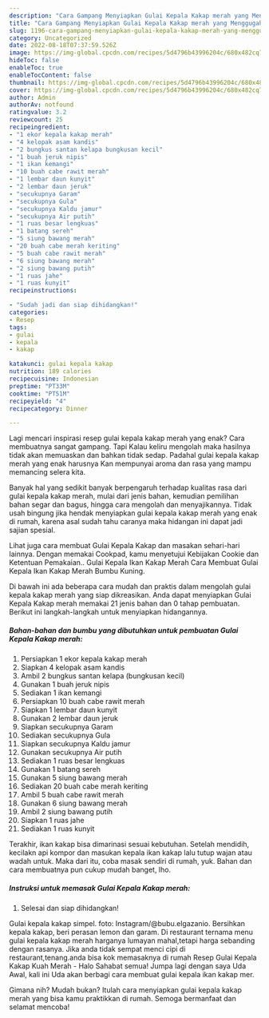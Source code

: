 ```yaml
---
description: "Cara Gampang Menyiapkan Gulai Kepala Kakap merah yang Menggugah Selera "
title: "Cara Gampang Menyiapkan Gulai Kepala Kakap merah yang Menggugah Selera "
slug: 1196-cara-gampang-menyiapkan-gulai-kepala-kakap-merah-yang-menggugah-selera
category: Uncategorized
date: 2022-08-18T07:37:59.526Z
image: https://img-global.cpcdn.com/recipes/5d4796b43996204c/680x482cq70/gulai-kepala-kakap-merah-foto-resep-utama.jpg
hideToc: false
enableToc: true
enableTocContent: false
thumbnail: https://img-global.cpcdn.com/recipes/5d4796b43996204c/680x482cq70/gulai-kepala-kakap-merah-foto-resep-utama.jpg
cover: https://img-global.cpcdn.com/recipes/5d4796b43996204c/680x482cq70/gulai-kepala-kakap-merah-foto-resep-utama.jpg
author: Admin
authorAv: notfound
ratingvalue: 3.2
reviewcount: 25
recipeingredient:
- "1 ekor kepala kakap merah"
- "4 kelopak asam kandis"
- "2 bungkus santan kelapa bungkusan kecil"
- "1 buah jeruk nipis"
- "1 ikan kemangi"
- "10 buah cabe rawit merah"
- "1 lembar daun kunyit"
- "2 lembar daun jeruk"
- "secukupnya Garam"
- "secukupnya Gula"
- "secukupnya Kaldu jamur"
- "secukupnya Air putih"
- "1 ruas besar lengkuas"
- "1 batang sereh"
- "5 siung bawang merah"
- "20 buah cabe merah keriting"
- "5 buah cabe rawit merah"
- "6 siung bawang merah"
- "2 siung bawang putih"
- "1 ruas jahe"
- "1 ruas kunyit"
recipeinstructions:

- "Sudah jadi dan siap dihidangkan!"
categories:
- Resep
tags:
- gulai
- kepala
- kakap

katakunci: gulai kepala kakap 
nutrition: 189 calories
recipecuisine: Indonesian
preptime: "PT33M"
cooktime: "PT51M"
recipeyield: "4"
recipecategory: Dinner

---
```



Lagi mencari inspirasi resep gulai kepala kakap merah yang enak? Cara membuatnya sangat gampang. Tapi Kalau keliru mengolah maka hasilnya tidak akan memuaskan dan bahkan tidak sedap. Padahal gulai kepala kakap merah yang enak harusnya Kan mempunyai aroma dan rasa yang mampu memancing selera kita.


Banyak hal yang sedikit banyak berpengaruh terhadap kualitas rasa dari gulai kepala kakap merah, mulai dari jenis bahan, kemudian pemilihan bahan segar dan bagus, hingga cara mengolah dan menyajikannya. Tidak usah bingung jika hendak menyiapkan gulai kepala kakap merah yang enak di rumah, karena asal sudah tahu caranya maka hidangan ini dapat jadi sajian spesial.

Lihat juga cara membuat Gulai Kepala Kakap dan masakan sehari-hari lainnya. Dengan memakai Cookpad, kamu menyetujui Kebijakan Cookie dan Ketentuan Pemakaian.. Gulai Kepala Ikan Kakap Merah Cara Membuat Gulai Kepala Ikan Kakap Merah Bumbu Kuning.


Di bawah ini ada beberapa cara mudah dan praktis dalam mengolah gulai kepala kakap merah yang siap dikreasikan. Anda dapat menyiapkan Gulai Kepala Kakap merah memakai 21 jenis bahan dan 0 tahap pembuatan. Berikut ini langkah-langkah untuk menyiapkan hidangannya.

<!--inarticleads1-->

##### Bahan-bahan dan bumbu yang dibutuhkan untuk pembuatan Gulai Kepala Kakap merah:

1. Persiapkan 1 ekor kepala kakap merah
1. Siapkan 4 kelopak asam kandis
1. Ambil 2 bungkus santan kelapa (bungkusan kecil)
1. Gunakan 1 buah jeruk nipis
1. Sediakan 1 ikan kemangi
1. Persiapkan 10 buah cabe rawit merah
1. Siapkan 1 lembar daun kunyit
1. Gunakan 2 lembar daun jeruk
1. Siapkan secukupnya Garam
1. Sediakan secukupnya Gula
1. Siapkan secukupnya Kaldu jamur
1. Gunakan secukupnya Air putih
1. Sediakan 1 ruas besar lengkuas
1. Gunakan 1 batang sereh
1. Gunakan 5 siung bawang merah
1. Sediakan 20 buah cabe merah keriting
1. Ambil 5 buah cabe rawit merah
1. Gunakan 6 siung bawang merah
1. Ambil 2 siung bawang putih
1. Siapkan 1 ruas jahe
1. Sediakan 1 ruas kunyit


Terakhir, ikan kakap bisa dimarinasi sesuai kebutuhan. Setelah mendidih, kecilakn api kompor dan masukan kepala ikan kakap lalu tutup wajan atau wadah untuk. Maka dari itu, coba masak sendiri di rumah, yuk. Bahan dan cara membuatnya pun cukup mudah banget, lho. 

<!--inarticleads2-->

##### Instruksi untuk memasak Gulai Kepala Kakap merah:


1. Selesai dan siap dihidangkan!

Gulai kepala kakap simpel. foto: Instagram/@bubu.elgazanio. Bersihkan kepala kakap, beri perasan lemon dan garam. Di restaurant ternama menu gulai kepala kakap merah harganya lumayan mahal,tetapi harga sebanding dengan rasanya. Jika anda tidak sempat menci cipi di restaurant,tenang.anda bisa kok memasaknya di rumah Resep Gulai Kepala Kakap Kuah Merah - Halo Sahabat semua! Jumpa lagi dengan saya Uda Awal, kali ini Uda akan berbagi cara membuat gulai kepala ikan kakap mer. 

Gimana nih? Mudah bukan? Itulah cara menyiapkan gulai kepala kakap merah yang bisa kamu praktikkan di rumah. Semoga bermanfaat dan selamat mencoba!

